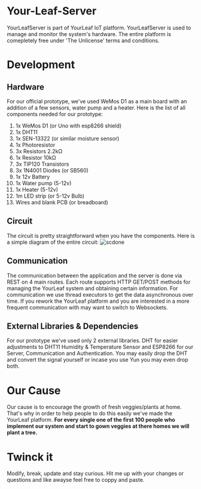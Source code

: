 # Your-Leaf-Server
YourLeafServer is part of YourLeaf IoT platform. YourLeafServer is used to manage and monitor the system's hardware. The entire platform is comepletely free under 'The Unlicense' terms and conditions.

# Development

## Hardware
For our official prototype, we've used WeMos D1 as a main board with an addition of a few sensors, water pump and a heater. Here is the list of all components needed for our prototype:

1. 1x WeMos D1 (or Uno with esp8266 shield)
2. 1x DHT11
3. 1x SEN-13322 (or similar moisture sensor)
4. 1x Photoresistor
5. 3x Resistors 2.2kΩ
6. 1x Resistor 10kΩ
7. 3x TIP120 Transistors
8. 3x 1N4001 Diodes (or SB560)
9. 1x 12v Battery
10. 1x Water pump (5-12v)
11. 1x Heater (5-12v)
12. 1m LED strip (or 5-12v Bulb)
13. Wires and blank PCB (or breadboard)

## Circuit
The circuit is pretty straightforward when you have the components. Here is a simple diagram of the entire circuit:
![scdone](https://user-images.githubusercontent.com/16307530/50449220-8077ef00-092e-11e9-8890-ad1e2d899b37.png)

## Communication
The communication between the application and the server is done via REST on 4 main routes. Each route supports HTTP GET/POST methods for managing the YourLeaf system and obtaining certain information. For communication we use thread executors to get the data asynchronous over time. If you rework the YourLeaf platform and you are interested in a more frequent communication with may want to switch to Websockets.

## External Libraries & Dependencies
For our prototype we've used only 2 external libraries. DHT for easier adjustments to DHT11 Humidity & Temperature Sensor and ESP8266 for our Server, Communication and Authentication. You may easily drop the DHT and convert the signal yourself or incase you use Yun you may even drop both.

# Our Cause
Our cause is to encourage the growth of fresh veggies/plants at home. That's why in order to help people to do this easily we've made the YourLeaf platform. 
<b>For every single one of the first 100 people who implement our system and start to gown veggies at there homes we will plant a tree.</b>

# Twinck it
Modify, break, update and stay curious. Hit me up with your changes or questions and like awayse feel free to coppy and paste.


